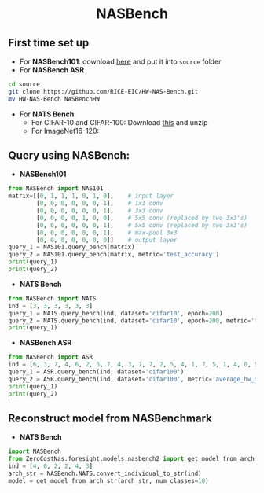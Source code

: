 <div align='center'>

# NASBench

</div>

## First time set up
- For **NASBench101**: download [here](https://drive.google.com/drive/folders/1wchO2YGb07mPtLIsK8HP5iGRH73pofgy?usp=sharing) and put it into `source` folder
- For **NASBench ASR**
```bash
cd source 
git clone https://github.com/RICE-EIC/HW-NAS-Bench.git
mv HW-NAS-Bench NASBenchHW
```
- For **NATS Bench**: 
  - For CIFAR-10 and CIFAR-100: Download [this](https://drive.google.com/file/d/17_saCsj_krKjlCBLOJEpNtzPXArMCqxU/view?usp=sharing) and unzip
  - For ImageNet16-120: 

## Query using NASBench:
- **NASBench101**
```python
from NASBench import NAS101
matrix=[[0, 1, 1, 1, 0, 1, 0],    # input layer
        [0, 0, 0, 0, 0, 0, 1],    # 1x1 conv
        [0, 0, 0, 0, 0, 0, 1],    # 3x3 conv
        [0, 0, 0, 0, 1, 0, 0],    # 5x5 conv (replaced by two 3x3's)
        [0, 0, 0, 0, 0, 0, 1],    # 5x5 conv (replaced by two 3x3's)
        [0, 0, 0, 0, 0, 0, 1],    # max-pool 3x3
        [0, 0, 0, 0, 0, 0, 0]]    # output layer
query_1 = NAS101.query_bench(matrix) 
query_2 = NAS101.query_bench(matrix, metric='test_accuracy')
print(query_1)
print(query_2)
```
- **NATS Bench**
```python
from NASBench import NATS
ind = [3, 3, 3, 3, 3, 3]
query_1 = NATS.query_bench(ind, dataset='cifar10', epoch=200)
query_2 = NATS.query_bench(ind, dataset='cifar10', epoch=200, metric='test-accuracy')
print(query_1)
```
- **NASBench ASR**
```python
from NASBench import ASR 
ind = [6, 3, 7, 4, 6, 2, 6, 7, 4, 3, 7, 7, 2, 5, 4, 1, 7, 5, 1, 4, 0, 5]
query_1 = ASR.query_bench(ind, dataset='cifar100')
query_2 = ASR.query_bench(ind, dataset='cifar100', metric='average_hw_metric')
print(query_1)
print(query_2)
```
## Reconstruct model from NASBenchmark
- **NATS Bench**
```python
import NASBench
from ZeroCostNas.foresight.models.nasbench2 import get_model_from_arch_str
ind = [4, 0, 2, 2, 4, 3]
arch_str = NASBench.NATS.convert_individual_to_str(ind)
model = get_model_from_arch_str(arch_str, num_classes=10)
```